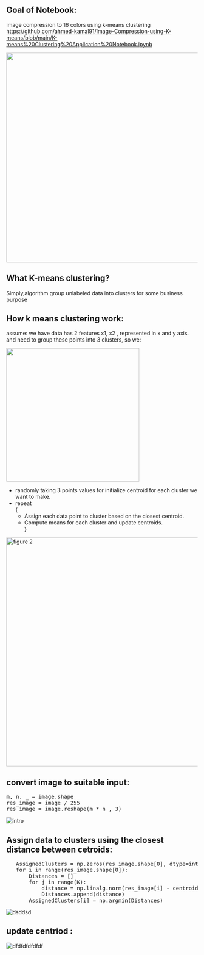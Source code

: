 ## Goal of Notebook:
 image compression to 16 colors using k-means clustering </br>
 https://github.com/ahmed-kamal91/Image-Compression-using-K-means/blob/main/K-means%20Clustering%20Application%20Notebook.ipynb

<img width="550" alt="" src="https://user-images.githubusercontent.com/91970695/218614558-57cef9d3-5439-4667-b6ee-01ceb8e82087.png">

## What K-means clustering?
Simply,algorithm group unlabeled data into clusters for some business purpose </br>

## How k means clustering work:

assume:
we have data has 2 features x1, x2 , represented in x and y axis. </br>
and need to group these points into 3 clusters, so we: </br>


<img width="350" alt="" src="https://user-images.githubusercontent.com/91970695/218611026-2fd1f16e-b117-427a-a578-01d815c90f33.png">

* randomly taking 3 points values for initialize centroid for each cluster we want to make.</br>
* repeat </br>
    { </br>
    * Assign each data point to cluster based on the closest centroid.</br>
    * Compute means for each cluster and update centroids.</br>
}</br>

<img width="600" alt="figure 2" src="https://user-images.githubusercontent.com/91970695/218606738-aeba0b7b-8aeb-4637-8af1-1a36dd20bd18.png">


## convert image to suitable input:
<pre>
m, n, _ = image.shape
res_image = image / 255
res_image = image.reshape(m * n , 3)
</pre>

![intro](https://user-images.githubusercontent.com/91970695/218751414-6e10882b-8bfd-4e2f-890c-905eb5873c20.png)


## Assign data to clusters using the closest distance between cetroids:

<pre>
   AssignedClusters = np.zeros(res_image.shape[0], dtype=int)  
   for i in range(res_image.shape[0]):
       Distances = []
       for j in range(K):
           distance = np.linalg.norm(res_image[i] - centroids[j])
           Distances.append(distance)
       AssignedClusters[i] = np.argmin(Distances)
</pre>

![dsddsd](https://user-images.githubusercontent.com/91970695/218744923-b9371dbf-6366-4ffa-937b-105dda0ce9b3.gif)

## update centriod :

![dfdfdfdfdfdf](https://user-images.githubusercontent.com/91970695/218781201-1d525da5-f7f5-47e5-97f5-1994fac7b406.gif)
